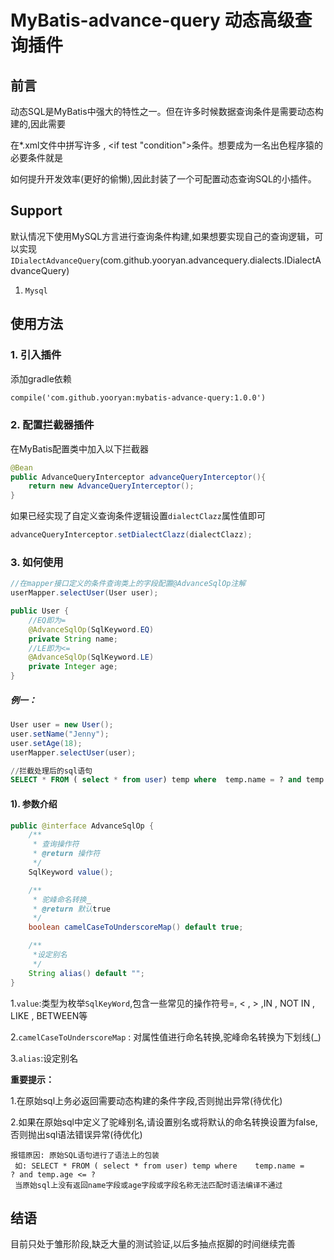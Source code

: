 # MyBatis-advance-query 动态高级查询插件

## 前言

 动态SQL是MyBatis中强大的特性之一。但在许多时候数据查询条件是需要动态构建的,因此需要
 
 在*.xml文件中拼写许多<where> , <if test "condition">条件。想要成为一名出色程序猿的必要条件就是
 
 如何提升开发效率(更好的偷懒),因此封装了一个可配置动态查询SQL的小插件。

## Support

默认情况下使用MySQL方言进行查询条件构建,如果想要实现自己的查询逻辑，可以实现 `IDialectAdvanceQuery`(com.github.yooryan.advancequery.dialects.IDialectAdvanceQuery)

1. `Mysql`

## 使用方法

### 1. 引入插件
 添加gradle依赖
```xml  
compile('com.github.yooryan:mybatis-advance-query:1.0.0')
```

### 2. 配置拦截器插件
 在MyBatis配置类中加入以下拦截器
```java
@Bean
public AdvanceQueryInterceptor advanceQueryInterceptor(){
    return new AdvanceQueryInterceptor();
}
```
如果已经实现了自定义查询条件逻辑设置`dialectClazz`属性值即可
```java
advanceQueryInterceptor.setDialectClazz(dialectClazz);
```

### 3. 如何使用  

```java
//在mapper接口定义的条件查询类上的字段配置@AdvanceSqlOp注解
userMapper.selectUser(User user);

public User {
    //EQ即为=
    @AdvanceSqlOp(SqlKeyword.EQ)
    private String name;
    //LE即为<=
    @AdvanceSqlOp(SqlKeyword.LE)
    private Integer age;
}
```
##### 例一：
```java
User user = new User();
user.setName("Jenny");
user.setAge(18);
userMapper.selectUser(user);
```

```sql
//拦截处理后的sql语句
SELECT * FROM ( select * from user) temp where	temp.name =	? and temp.age <= ?
```

#### 1). 参数介绍

```java
public @interface AdvanceSqlOp {
    /**
     * 查询操作符
     * @return 操作符
     */
    SqlKeyword value();

    /**
     * 驼峰命名转换_
     * @return 默认true
     */
    boolean camelCaseToUnderscoreMap() default true;

    /**
     *设定别名
     */
    String alias() default "";
}
```
1.`value`:类型为枚举`SqlKeyWord`,包含一些常见的操作符号=, < , > ,IN , NOT IN , LIKE , BETWEEN等

2.`camelCaseToUnderscoreMap` : 对属性值进行命名转换,驼峰命名转换为下划线(_)

3.`alias`:设定别名

**重要提示：**

1.在原始sql上务必返回需要动态构建的条件字段,否则抛出异常(待优化)

2.如果在原始sql中定义了驼峰别名,请设置别名或将默认的命名转换设置为false,否则抛出sql语法错误异常(待优化)


```
报错原因: 原始SQL语句进行了语法上的包装
 如: SELECT * FROM ( select * from user) temp where    temp.name =    ? and temp.age <= ?
 当原始sql上没有返回name字段或age字段或字段名称无法匹配时语法编译不通过
```

## 结语
  目前只处于雏形阶段,缺乏大量的测试验证,以后多抽点抠脚的时间继续完善

